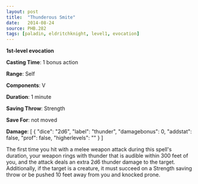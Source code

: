 ```yaml
---
layout: post
title:  "Thunderous Smite"
date:   2014-08-24
source: PHB.282
tags: [paladin, eldritchknight, level1, evocation]
---
```


**1st-level evocation**

**Casting Time**: 1 bonus action

**Range**: Self

**Components**: V

**Duration**: 1 minute

**Saving Throw**: Strength

**Save For**: not moved

**Damage**: [ { "dice": "2d6", "label": "thunder", "damagebonus": 0, "addstat": false, "prof": false, "higherlevels": "" } ]

The first time you hit with a melee weapon attack during this spell's duration, your weapon rings with thunder that is audible within 300 feet of you, and the attack deals an extra 2d6 thunder damage to the target. Additionally, if the target is a creature, it must succeed on a Strength saving throw or be pushed 10 feet away from you and knocked prone.
